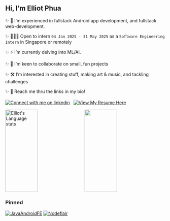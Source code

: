 
 ## Hi, I’m Elliot Phua  

 ✨  🎨 I’m experienced in fullstack Android app development, and fullstack web-development. 
   
 ✨ 👨🏻‍💻 Open to intern `04 Jan 2025 - 31 May 2025` as a `Software Engineering Intern` in Singapore or remotely  
   
 ✨  ⚡ I’m currently delving into ML/AI.
   
 ✨  🐾 I’m keen to collaborate on small, fun projects
 
 ✨  🛠️ I’m interested in creating stuff, making art & music, and tackling challenges  
   
 ✨ 📱 Reach me thru the links in my bio!\
 \
 <a target="_blank" href="https://www.linkedin.com/in/elliotphua"><img src="https://img.shields.io/badge/LinkedIn-3572A5?style=for-the-badge&logo=linkedin&logoColor=white#gh-light-mode-only" alt="Connect with me on linkedin" ></a>
 &nbsp;
 <a target="_blank" href="https://github.com/ElliotMonde/ElliotMonde/blob/main/ElliotPhua_Dec2024_Resume.pdf"><img src="https://img.shields.io/badge/resume%20(Dec%202024)-ce47eb?style=for-the-badge&logo=googledocs&logoColor=white#gh-light-mode-only" alt="View My Resume Here" ></a>
 <br/>
 <div style="display:flex;flex:row;height:259;">
 <img style="height:inherit;" width="45%" src="https://github-readme-stats-git-masterrstaa-rickstaa.vercel.app/api/top-langs/?username=ElliotMonde&layout=compact&langs_count=8&role=owner,collaborator&theme=synthwave" alt="Elliot's Language stats"/>&nbsp;&nbsp;&nbsp;&nbsp;&nbsp;&nbsp;<img style="height:inherit;" width="45%" align="left" src="https://github-readme-stats.vercel.app/api?username=ElliotMonde&count_private=true&show_icons=true&hide_rank=true&theme=synthwave&include_all_commits=true&include_all_commits=true" />

 </div>
   

<h3>Pinned</h3>

<a target="_blank" href="https://github.com/ElliotMonde/JavaAndroidFE">![JavaAndroidFE](https://github-readme-stats.vercel.app/api/pin/?username=ElliotMonde&repo=JavaAndroidFE&theme=tokyonight)</a>&nbsp;<a target="_blank" href="https://github.com/ElliotMonde/Nodeflair_assessment">![Nodeflair](https://github-readme-stats.vercel.app/api/pin/?username=ElliotMonde&repo=Nodeflair_assessment&theme=tokyonight)</a>

<!---
ElliotMonde/ElliotMonde is a ✨ special ✨ repository because its `README.md` (this file) appears on your GitHub profile.
You can click the Preview link to take a look at your changes.
--->
